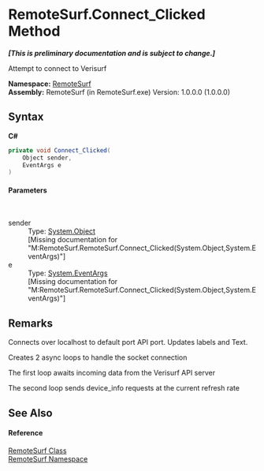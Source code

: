 # RemoteSurf.Connect_Clicked Method 
 _**\[This is preliminary documentation and is subject to change.\]**_

Attempt to connect to Verisurf

**Namespace:**&nbsp;<a href="Documentation.md">RemoteSurf</a><br />**Assembly:**&nbsp;RemoteSurf (in RemoteSurf.exe) Version: 1.0.0.0 (1.0.0.0)

## Syntax

**C#**<br />
``` C#
private void Connect_Clicked(
	Object sender,
	EventArgs e
)
```


#### Parameters
&nbsp;<dl><dt>sender</dt><dd>Type: <a href="http://msdn2.microsoft.com/en-us/library/e5kfa45b" target="_self">System.Object</a><br />\[Missing <param name="sender"/> documentation for "M:RemoteSurf.RemoteSurf.Connect_Clicked(System.Object,System.EventArgs)"\]</dd><dt>e</dt><dd>Type: <a href="http://msdn2.microsoft.com/en-us/library/118wxtk3" target="_self">System.EventArgs</a><br />\[Missing <param name="e"/> documentation for "M:RemoteSurf.RemoteSurf.Connect_Clicked(System.Object,System.EventArgs)"\]</dd></dl>

## Remarks

Connects over localhost to default port API port. Updates labels and Text.

Creates 2 async loops to handle the socket connection

The first loop awaits incoming data from the Verisurf API server

The second loop sends device_info requests at the current refresh rate


## See Also


#### Reference
<a href="Documentation.md">RemoteSurf Class</a><br /><a href="Documentation.md">RemoteSurf Namespace</a><br />